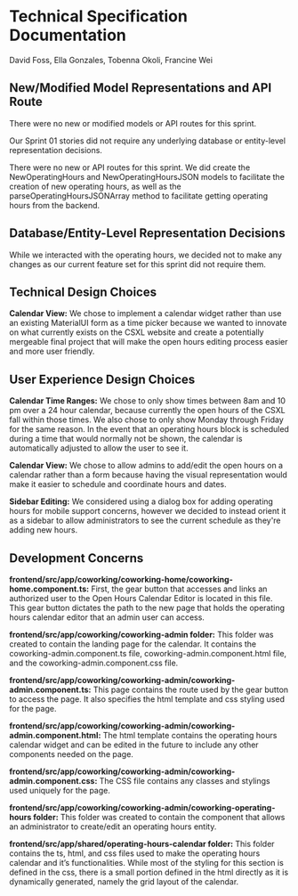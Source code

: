 # Technical Specification Documentation

David Foss, Ella Gonzales, Tobenna Okoli, Francine Wei

## New/Modified Model Representations and API Route

There were no new or modified models or API routes for this sprint.

Our Sprint 01 stories did not require any underlying database or entity-level representation decisions.

There were no new or API routes for this sprint. We did create the NewOperatingHours and NewOperatingHoursJSON models to facilitate the creation of new operating hours, as well as the parseOperatingHoursJSONArray method to facilitate getting operating hours from the backend.

## Database/Entity-Level Representation Decisions

While we interacted with the operating hours, we decided not to make any changes as our current feature set for this sprint did not require them.

## Technical Design Choices

**Calendar View:** We chose to implement a calendar widget rather than use an existing MaterialUI form as a time picker because we wanted to innovate on what currently exists on the CSXL website and create a potentially mergeable final project that will make the open hours editing process easier and more user friendly.

## User Experience Design Choices

**Calendar Time Ranges:** We chose to only show times between 8am and 10 pm over a 24 hour calendar, because currently the open hours of the CSXL fall within those times. We also chose to only show Monday through Friday for the same reason. In the event that an operating hours block is scheduled during a time that would normally not be shown, the calendar is automatically adjusted to allow the user to see it.

**Calendar View:** We chose to allow admins to add/edit the open hours on a calendar rather than a form because having the visual representation would make it easier to schedule and coordinate hours and dates.

**Sidebar Editing:** We considered using a dialog box for adding operating hours for mobile support concerns, however we decided to instead orient it as a sidebar to allow administrators to see the current schedule as they're adding new hours.

## Development Concerns

**frontend/src/app/coworking/coworking-home/coworking-home.component.ts:** First, the gear button that accesses and links an authorized user to the Open Hours Calendar Editor is located in this file. This gear button dictates the path to the new page that holds the operating hours calendar editor that an admin user can access.

**frontend/src/app/coworking/coworking-admin folder:** This folder was created to contain the landing page for the calendar. It contains the coworking-admin.component.ts file, coworking-admin.component.html file, and the coworking-admin.component.css file.

**frontend/src/app/coworking/coworking-admin/coworking-admin.component.ts:** This page contains the route used by the gear button to access the page. It also specifies the html template and css styling used for the page.

**frontend/src/app/coworking/coworking-admin/coworking-admin.component.html:** The html template contains the operating hours calendar widget and can be edited in the future to include any other components needed on the page.

**frontend/src/app/coworking/coworking-admin/coworking-admin.component.css:** The CSS file contains any classes and stylings used uniquely for the page.

**frontend/src/app/coworking/coworking-admin/coworking-operating-hours folder:** This folder was created to contain the component that allows an administrator to create/edit an operating hours entity.

**frontend/src/app/shared/operating-hours-calendar folder:** This folder contains the ts, html, and css files used to make the operating hours calendar and it’s functionalities.
While most of the styling for this section is defined in the css, there is a small portion defined in the html directly as it is dynamically generated, namely the grid layout of the calendar.
